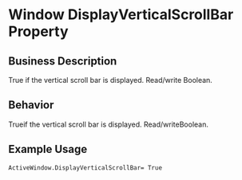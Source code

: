 # Window DisplayVerticalScrollBar Property

## Business Description
True if the vertical scroll bar is displayed. Read/write Boolean.

## Behavior
Trueif the vertical scroll bar is displayed. Read/writeBoolean.

## Example Usage
```vba
ActiveWindow.DisplayVerticalScrollBar= True
```